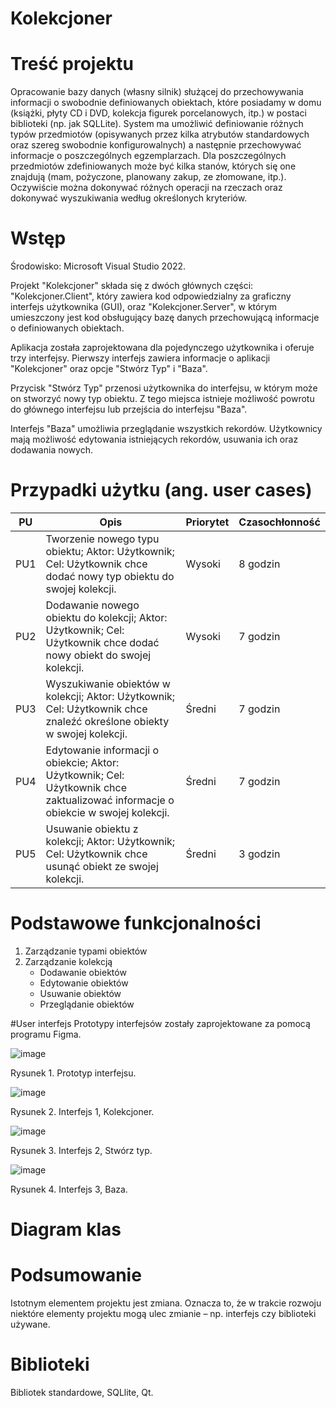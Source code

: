 # Kolekcjoner
# Treść projektu
Opracowanie bazy danych (własny silnik) służącej do przechowywania informacji o swobodnie definiowanych obiektach, które posiadamy w domu (książki, płyty CD i DVD, kolekcja figurek porcelanowych, itp.) w postaci biblioteki (np. jak SQLLite). System ma umożliwić definiowanie różnych typów przedmiotów (opisywanych przez kilka atrybutów standardowych oraz szereg swobodnie konfigurowalnych) a następnie przechowywać informacje o poszczególnych egzemplarzach. Dla poszczególnych przedmiotów zdefiniowanych może być kilka stanów, których się one znajdują (mam, pożyczone, planowany zakup, ze złomowane, itp.). Oczywiście można dokonywać różnych operacji na rzeczach oraz dokonywać wyszukiwania według określonych kryteriów.

# Wstęp 
Środowisko: Microsoft Visual Studio 2022.

Projekt "Kolekcjoner" składa się z dwóch głównych części: "Kolekcjoner.Client", który zawiera kod odpowiedzialny za graficzny interfejs użytkownika (GUI), oraz "Kolekcjoner.Server", w którym umieszczony jest kod obsługujący bazę danych przechowującą informacje o definiowanych obiektach.

Aplikacja została zaprojektowana dla pojedynczego użytkownika i oferuje trzy interfejsy. Pierwszy interfejs zawiera informacje o aplikacji "Kolekcjoner" oraz opcje "Stwórz Typ" i "Baza".

Przycisk "Stwórz Typ" przenosi użytkownika do interfejsu, w którym może on stworzyć nowy typ obiektu. Z tego miejsca istnieje możliwość powrotu do głównego interfejsu lub przejścia do interfejsu "Baza".

Interfejs "Baza" umożliwia przeglądanie wszystkich rekordów. Użytkownicy mają możliwość edytowania istniejących rekordów, usuwania ich oraz dodawania nowych.

# Przypadki użytku (ang. user cases)
| PU	| Opis | Priorytet | Czasochłonność |
|---|---|---|---|
| PU1 |	Tworzenie nowego typu obiektu; Aktor: Użytkownik; Cel: Użytkownik chce dodać nowy typ obiektu do swojej kolekcji. |	Wysoki	| 8 godzin |
| PU2 |	Dodawanie nowego obiektu do kolekcji; Aktor: Użytkownik; Cel: Użytkownik chce dodać nowy obiekt do swojej kolekcji. |	Wysoki | 7 godzin |
| PU3	| Wyszukiwanie obiektów w kolekcji; Aktor: Użytkownik; Cel: Użytkownik chce znaleźć określone obiekty w swojej kolekcji. | Średni |	7 godzin |
| PU4 |	Edytowanie informacji o obiekcie; Aktor: Użytkownik; Cel: Użytkownik chce zaktualizować informacje o obiekcie w swojej kolekcji. | Średni | 7 godzin |
| PU5 |	Usuwanie obiektu z kolekcji; Aktor: Użytkownik; Cel: Użytkownik chce usunąć obiekt ze swojej kolekcji. | Średni | 3 godzin |

# Podstawowe funkcjonalności 
1. Zarządzanie typami obiektów
2. Zarządzanie kolekcją
   * Dodawanie obiektów
   * Edytowanie obiektów
   * Usuwanie obiektów 
   * Przeglądanie obiektów

#User interfejs
Prototypy interfejsów zostały zaprojektowane za pomocą programu Figma.

![image](https://github.com/eneajorgji/Projekt_Kolekcjoner/assets/16447498/932ce868-e95b-4d9e-9197-96d5613a3e2a)

Rysunek 1. Prototyp interfejsu.

![image](https://github.com/eneajorgji/Projekt_Kolekcjoner/assets/16447498/0f99e33f-f63d-4c76-a95a-29beb053d5e6)

Rysunek 2. Interfejs 1, Kolekcjoner.

![image](https://github.com/eneajorgji/Projekt_Kolekcjoner/assets/16447498/14f85d7c-d861-48f4-8373-d726aa444e5b)

Rysunek 3. Interfejs 2, Stwórz typ.

![image](https://github.com/eneajorgji/Projekt_Kolekcjoner/assets/16447498/73f0597b-d291-451b-89d8-08a327c4d5d8)

Rysunek 4. Interfejs 3, Baza.

# Diagram klas

# Podsumowanie 
Istotnym elementem projektu jest zmiana. Oznacza to, że w trakcie rozwoju niektóre elementy projektu mogą ulec zmianie – np. interfejs czy biblioteki używane. 

# Biblioteki 
Bibliotek standardowe, SQLlite, Qt. 
